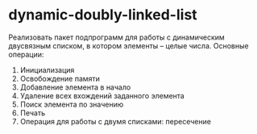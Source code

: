# dynamic-doubly-linked-list


Реализовать пакет подпрограмм для работы с динамическим двусвязным списком, в котором элементы – целые числа.
Основные операции:
1.	Инициализация
2.	Освобождение памяти
3.	Добавление элемента в начало
4.	Удаление всех вхождений заданного элемента
5.	Поиск элемента по значению
6.	Печать
7.	Операция для работы с двумя списками: пересечение
